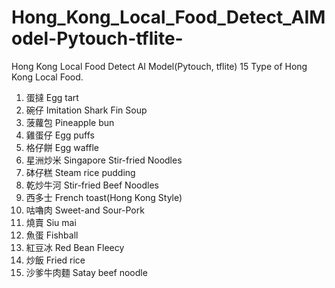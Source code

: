 # Hong_Kong_Local_Food_Detect_AIModel-Pytouch-tflite-
Hong Kong Local Food Detect AI Model(Pytouch, tflite)
15 Type of Hong Kong Local Food.

 1. 蛋撻 Egg tart
 2. 碗仔 Imitation Shark Fin Soup 
 3. 菠蘿包 Pineapple bun 
 4. 雞蛋仔 Egg puffs
 5. 格仔餅  Egg waffle
 6. 星洲炒米 Singapore Stir-fried Noodles
 7. 砵仔糕 Steam rice pudding
 8. 乾炒牛河 Stir-fried Beef Noodles  
 9. 西多士 French toast(Hong Kong Style)
10. 咕嚕肉  Sweet-and Sour-Pork  
11. 燒賣 Siu mai 
12. 魚蛋 Fishball 
13. 紅豆冰 Red Bean Fleecy  
14. 炒飯 Fried rice 
15. 沙爹牛肉麵 Satay beef noodle 

